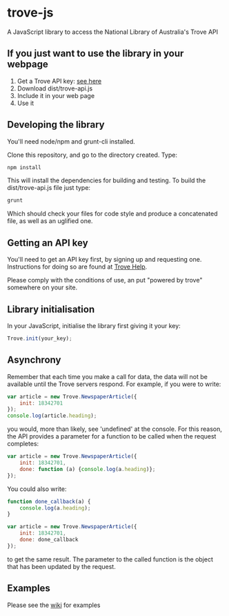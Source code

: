 # trove-js
A JavaScript library to access the National Library of Australia's Trove API

## If you just want to use the library in your webpage
1. Get a Trove API key: [see here](#getting_key)
2. Download dist/trove-api.js
3. Include it in your web page
4. Use it

## Developing the library
You'll need node/npm and grunt-cli installed.

Clone this repository, and go to the directory created. Type:

```bash
npm install
```

This will install the dependencies for building and testing. To build the dist/trove-api.js file just type:

```bash
grunt
```

Which should check your files for code style and produce a concatenated file, as well as an uglified one.

## <a name="getting_key"></a>Getting an API key
You'll need to get an API key first, by signing up and requesting one. Instructions for doing so are found at [Trove Help](http://help.nla.gov.au/trove/building-with-trove/api).

Please comply with the conditions of use, an put "powered by trove" somewhere on your site.

## Library initialisation
In your JavaScript, initialise the library first giving it your key:

```javascript
Trove.init(your_key);
```

## Asynchrony
Remember that each time you make a call for data, the data will not be available until the Trove servers respond. For example, if you were to write:

```javascript
var article = new Trove.NewspaperArticle({
    init: 18342701
});
console.log(article.heading);
```

you would, more than likely, see 'undefined' at the console.  For this reason, the API provides a parameter for a function to be called when the request completes:

```javascript
var article = new Trove.NewspaperArticle({
    init: 18342701,
    done: function (a) {console.log(a.heading)};
});
```

You could also write:

```javascript
function done_callback(a) {
    console.log(a.heading);
}

var article = new Trove.NewspaperArticle({
    init: 18342701,
    done: done_callback
});
```

to get the same result. The parameter to the called function is the object that has been updated by the request.

## Examples

Please see the [wiki](https://github.com/chrrrisw/trove-js/wiki) for examples

